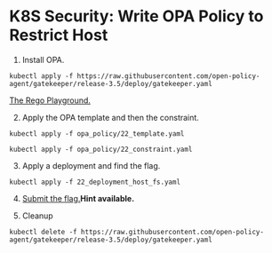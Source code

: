 # K8S Security: Write OPA Policy to Restrict Host

1. Install OPA.

```
kubectl apply -f https://raw.githubusercontent.com/open-policy-agent/gatekeeper/release-3.5/deploy/gatekeeper.yaml
```

[The Rego Playground.](https://play.openpolicyagent.org/p/dkoPXIHvTU)

2. Apply the OPA template and then the constraint.

```
kubectl apply -f opa_policy/22_template.yaml
```
```
kubectl apply -f opa_policy/22_constraint.yaml
```

3. Apply a deployment and find the flag.

```
kubectl apply -f 22_deployment_host_fs.yaml
```

4. [Submit the flag.](https://devslop.ctfd.io/challenges#Challenge%2022-14)**Hint available.**

5. Cleanup

```
kubectl delete -f https://raw.githubusercontent.com/open-policy-agent/gatekeeper/release-3.5/deploy/gatekeeper.yaml
```
